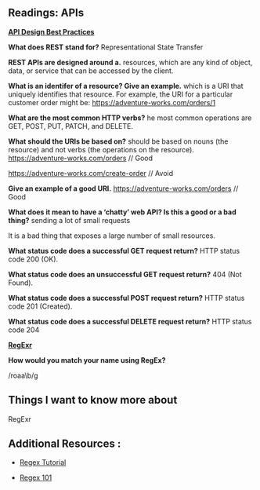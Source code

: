 ## Readings: APIs

**[API Design Best Practices](https://docs.microsoft.com/en-us/azure/architecture/best-practices/api-design)**

**What does REST stand for?**
Representational State Transfer

**REST APIs are designed around a.**
resources, which are any kind of object, data, or service that can be accessed by the client.

**What is an identifer of a resource? Give an example.**
which is a URI that uniquely identifies that resource. For example, the URI for a particular customer order might be:  https://adventure-works.com/orders/1

**What are the most common HTTP verbs?**
he most common operations are GET, POST, PUT, PATCH, and DELETE.

**What should the URIs be based on?**
should be based on nouns (the resource) and not verbs (the operations on the resource).
https://adventure-works.com/orders // Good

https://adventure-works.com/create-order // Avoid

**Give an example of a good URI.**
https://adventure-works.com/orders // Good

**What does it mean to have a ‘chatty’ web API? Is this a good or a bad thing?**
sending a lot of small requests

It is a bad thing that exposes a large number of small resources.

**What status code does a successful GET request return?**
HTTP status code 200 (OK).

**What status code does an unsuccessful GET request return?**
404 (Not Found).

**What status code does a successful POST request return?**
HTTP status code 201 (Created).

**What status code does a successful DELETE request return?**
HTTP status code 204

**[RegExr ](https://regexr.com/)**

**How would you match your name using RegEx?**

/roaa\b/g

 ## Things I want to know more about
 
RegExr 

## Additional Resources :

* [Regex Tutorial](https://medium.com/factory-mind/regex-tutorial-a-simple-cheatsheet-by-examples-649dc1c3f285)

* [Regex 101](https://regex101.com/)
